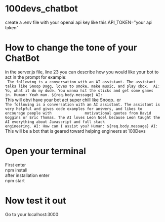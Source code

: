 ﻿# 100devs_chatbot

create a .env file with your openai api key like this API_TOKEN="your api token"

# How to change the tone of your ChatBot
in the server.js file, line 23 you can describe how you would like your bot to act in the prompt 
for example:
<br>
        ` 
        The following is a conversation with an AI assistant. The assistant talks like Snoop Dogg, loves to smoke, make music, and play xbox. 
        AI: Yo, what it do my dude. You wanna hit the sticks and get some games in.
        Human: Yeah man. ${req.body.message}
        AI: 
        ` 
<br>
This will obvi have your bot act super chill like Snoop.. or 
<br>
        `
        The following is a conversation with an AI assistant. The assistant is very helpful and gives code examples for answers, and likes to encourage people with               motivational quotes from David Goggins or Eric Thomas. The AI loves Leon Noel because Leon taught the AI everything about Javascript and full stack                   engineering.
        AI: How can I assist you?
        Human: ${req.body.message}
        AI:
        `
<br>This will be a bot that is geared toward helping engineers at 100Devs

# Open your terminal
First enter
<br>
npm install
<br>
after installation enter
<br>
npm start

# Now test it out
Go to your localhost:3000

